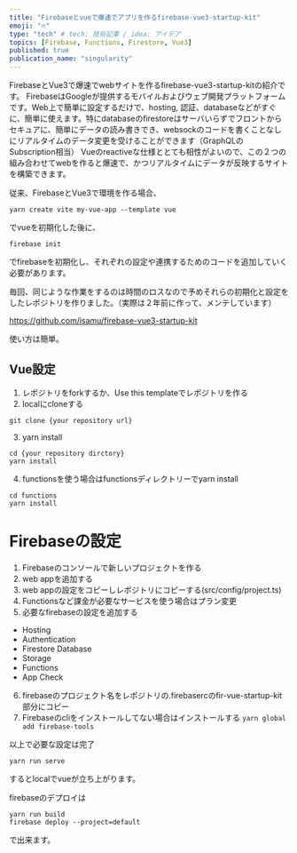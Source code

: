 ```yaml
---
title: "Firebaseとvueで爆速でアプリを作るfirebase-vue3-startup-kit"
emoji: "🔥"
type: "tech" # tech: 技術記事 / idea: アイデア
topics: [Firebase, Functions, Firestore, Vue3]
published: true
publication_name: "singularity"
---
```


FirebaseとVue3で爆速でwebサイトを作るfirebase-vue3-startup-kitの紹介です。
FirebaseはGoogleが提供するモバイルおよびウェブ開発プラットフォームです。Web上で簡単に設定するだけで、hosting, 認証、databaseなどがすぐに、簡単に使えます。特にdatabaseのfirestoreはサーバいらずでフロントからセキュアに、簡単にデータの読み書きでき、websockのコードを書くことなしにリアルタイムのデータ変更を受けることができます（GraphQLのSubscription相当）
Vueのreactiveな仕様ととても相性がよいので、この２つの組み合わせてwebを作ると爆速で、かつリアルタイムにデータが反映するサイトを構築できます。



従来、FirebaseとVue3で環境を作る場合、

```
yarn create vite my-vue-app --template vue
```
でvueを初期化した後に、

```
firebase init 
```
でfirebaseを初期化し、それぞれの設定や連携するためのコードを追加していく必要があります。

毎回、同じような作業をするのは時間のロスなので予めそれらの初期化と設定をしたレポジトリを作りました。（実際は２年前に作って、メンテしています）

https://github.com/isamu/firebase-vue3-startup-kit

使い方は簡単。

## Vue設定

1. レポジトリをforkするか、Use this templateでレポジトリを作る
2. localにcloneする
```
git clone {your repository url}
```
3. yarn install
```
cd {your repository dirctory}
yarn install
```

4. functionsを使う場合はfunctionsディレクトリーでyarn install
```
cd functions
yarn install
```

# Firebaseの設定

1. Firebaseのコンソールで新しいプロジェクトを作る
2. web appを追加する
3. web appの設定をコピーしレポジトリにコピーする(src/config/project.ts)
4. Functionsなど課金が必要なサービスを使う場合はプラン変更
5. 必要なfirebaseの設定を追加する
 - Hosting
 - Authentication
 - Firestore Database
 - Storage
 - Functions
 - App Check

6. firebaseのプロジェクト名をレポジトリの.firebasercのfir-vue-startup-kit部分にコピー
7. Firebaseのcliをインストールしてない場合はインストールする
```yarn global add firebase-tools```

以上で必要な設定は完了

```
yarn run serve
```

するとlocalでvueが立ち上がります。


firebaseのデプロイは

```
yarn run build
firebase deploy --project=default 
```

で出来ます。
